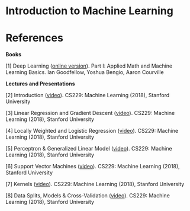 Introduction to Machine Learning
================================


References
==========


**Books**

[1] Deep Learning ([online version](https://www.deeplearningbook.org/)). Part I: Applied Math and Machine Learning Basics. Ian Goodfellow, Yoshua Bengio, Aaron Courville

**Lectures and Presentations**

[2] Introduction ([video](https://www.youtube.com/watch?v=jGwO_UgTS7I)). CS229: Machine Learning (2018), Stanford University

[3] Linear Regression and Gradient Descent ([video](https://www.youtube.com/watch?v=4b4MUYve_U8)). CS229: Machine Learning (2018), Stanford University

[4] Locally Weighted and Logistic Regression ([video](https://www.youtube.com/watch?v=het9HFqo1TQ)). CS229: Machine Learning (2018), Stanford University

[5] Perceptron & Generalized Linear Model ([video](https://www.youtube.com/watch?v=iZTeva0WSTQ)). CS229: Machine Learning (2018), Stanford University

[6] Support Vector Machines ([video](https://www.youtube.com/watch?v=lDwow4aOrtg)). CS229: Machine Learning (2018), Stanford University

[7] Kernels ([video](https://www.youtube.com/watch?v=8NYoQiRANpg)). CS229: Machine Learning (2018), Stanford University

[8] Data Splits, Models & Cross-Validation ([video](https://www.youtube.com/watch?v=rjbkWSTjHzM)). CS229: Machine Learning (2018), Stanford University
